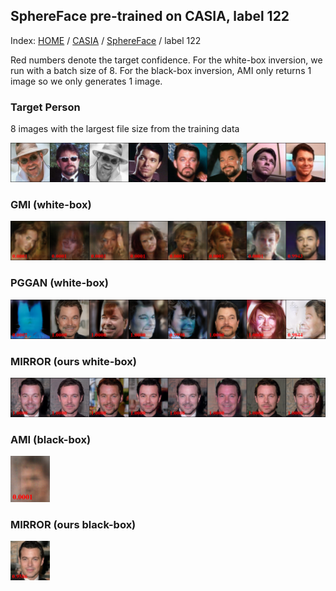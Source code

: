 ## SphereFace pre-trained on CASIA, label 122

Index: [HOME](../../../../) / [CASIA](../../) / [SphereFace](../) / label 122

Red numbers denote the target confidence. For the white-box inversion, we run with a batch size of 8. For the black-box inversion, AMI only returns 1 image so we only generates 1 image.

### Target Person

8 images with the largest file size from the training data

![Target person](gt.png)

### GMI (white-box)

![GMI](gmi.png)

### PGGAN (white-box)

![PGGAN](pggan.png)

### MIRROR (ours white-box)

![MIRROR white-box](ours_whitebox.png)

### AMI (black-box)

<img src="ami.png" alt="AMI" width="12.5%">

### MIRROR (ours black-box)

<img src="ours_blackbox.png" alt="MIRROR black-box" width="12.5%">